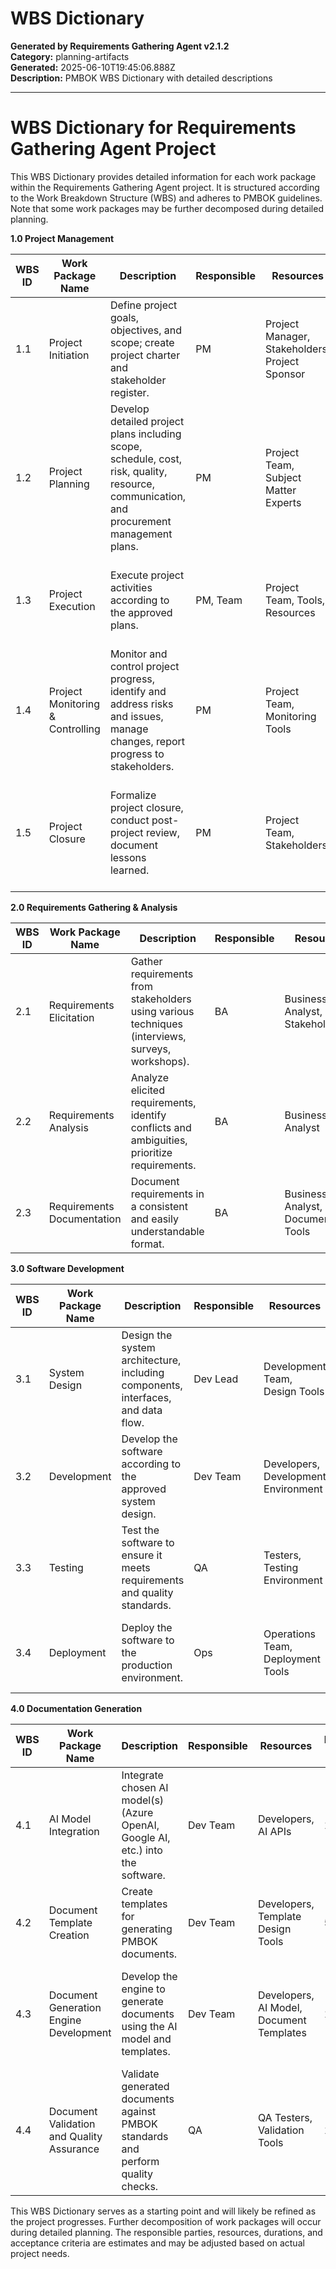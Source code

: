 # WBS Dictionary

**Generated by Requirements Gathering Agent v2.1.2**  
**Category:** planning-artifacts  
**Generated:** 2025-06-10T19:45:06.888Z  
**Description:** PMBOK WBS Dictionary with detailed descriptions

---

# WBS Dictionary for Requirements Gathering Agent Project

This WBS Dictionary provides detailed information for each work package within the Requirements Gathering Agent project.  It is structured according to the Work Breakdown Structure (WBS) and adheres to PMBOK guidelines.  Note that some work packages may be further decomposed during detailed planning.

**1.0 Project Management**

| WBS ID | Work Package Name                     | Description                                                                                                                                | Responsible | Resources                                     | Duration (Days) | Acceptance Criteria                                                                                                    | Dependencies | Quality Requirements                                                                             | Assumptions & Constraints                                                                                                   |
|---------|--------------------------------------|---------------------------------------------------------------------------------------------------------------------------------------------|-------------|-------------------------------------------------|-----------------|--------------------------------------------------------------------------------------------------------------------|----------------|-------------------------------------------------------------------------------------------------|--------------------------------------------------------------------------------------------------------------------|
| 1.1     | Project Initiation                    | Define project goals, objectives, and scope; create project charter and stakeholder register.                                               | PM           | Project Manager, Stakeholders, Project Sponsor | 5               | Approved Project Charter and Stakeholder Register                                                                   | None          | Accurate, complete, and approved documentation                                                        | Stakeholder availability, clear project scope definition                                                              |
| 1.2     | Project Planning                      | Develop detailed project plans including scope, schedule, cost, risk, quality, resource, communication, and procurement management plans.   | PM           | Project Team, Subject Matter Experts             | 10              | Approved Project Management Plans                                                                                     | 1.1           | PMBOK compliant, realistic, and achievable plans                                                   | Accurate estimations, stakeholder input                                                                        |
| 1.3     | Project Execution                     | Execute project activities according to the approved plans.                                                                                    | PM, Team     | Project Team, Tools, Resources                  | 60              | Completion of all planned activities according to schedule and quality standards                                  | 1.2           | Adherence to PMBOK standards, documented progress                                                | Resource availability, no major unforeseen issues                                                                 |
| 1.4     | Project Monitoring & Controlling      | Monitor and control project progress, identify and address risks and issues, manage changes, report progress to stakeholders.                  | PM           | Project Team, Monitoring Tools                  | 60              | Regular progress reports, timely issue resolution, adherence to approved change management procedures               | 1.2, 1.3      | Accurate and timely reporting, effective risk management                                           | Consistent stakeholder communication                                                                     |
| 1.5     | Project Closure                       | Formalize project closure, conduct post-project review, document lessons learned.                                                             | PM           | Project Team, Stakeholders                      | 5               | Signed project closure documentation, completed post-project review, documented lessons learned                   | 1.4           | Complete and accurate documentation                                                                 | Stakeholder availability for closure meeting                                                                  |


**2.0 Requirements Gathering & Analysis**

| WBS ID | Work Package Name                     | Description                                                                                                                        | Responsible | Resources                               | Duration (Days) | Acceptance Criteria                                                                                                       | Dependencies | Quality Requirements                                                                    | Assumptions & Constraints                                                              |
|---------|--------------------------------------|------------------------------------------------------------------------------------------------------------------------------------|-------------|-------------------------------------------|-----------------|----------------------------------------------------------------------------------------------------------------------|----------------|------------------------------------------------------------------------------------|---------------------------------------------------------------------------------------|
| 2.1     | Requirements Elicitation             | Gather requirements from stakeholders using various techniques (interviews, surveys, workshops).                                      | BA           | Business Analyst, Stakeholders             | 10              | Complete and documented requirements                                                                               | 1.1           | Clear, concise, and unambiguous requirements                                              | Stakeholder availability, clear communication channels                                          |
| 2.2     | Requirements Analysis                 | Analyze elicited requirements, identify conflicts and ambiguities, prioritize requirements.                                                | BA           | Business Analyst                          | 15              | Prioritized and validated requirements document                                                                         | 2.1           | Accurate and complete analysis, prioritized requirements aligned with project objectives                     | Clear requirement specifications                                                              |
| 2.3     | Requirements Documentation            | Document requirements in a consistent and easily understandable format.                                                                 | BA           | Business Analyst, Documentation Tools      | 5               | Approved requirements specification document                                                                         | 2.2           | Well-structured, easy to understand, and complete documentation                               | Consistent terminology, clear traceability                                                  |


**3.0 Software Development**

| WBS ID | Work Package Name                     | Description                                                                                                                               | Responsible | Resources                               | Duration (Days) | Acceptance Criteria                                                                                             | Dependencies | Quality Requirements                                                                   | Assumptions & Constraints                                                           |
|---------|--------------------------------------|-------------------------------------------------------------------------------------------------------------------------------------------|-------------|-------------------------------------------|-----------------|----------------------------------------------------------------------------------------------------------|----------------|-----------------------------------------------------------------------------------|--------------------------------------------------------------------------------------|
| 3.1     | System Design                         | Design the system architecture, including components, interfaces, and data flow.                                                             | Dev Lead     | Development Team, Design Tools             | 15              | Approved system design document                                                                     | 2.3           | Complete and consistent system design                                                  | Clear requirements, available technology                                               |
| 3.2     | Development                          | Develop the software according to the approved system design.                                                                           | Dev Team     | Developers, Development Environment         | 40              | Functional software meeting requirements and design specifications                                    | 3.1           | High-quality code, adherence to coding standards                                        | Sufficient development resources, no major technical roadblocks                       |
| 3.3     | Testing                               | Test the software to ensure it meets requirements and quality standards.                                                                   | QA           | Testers, Testing Environment               | 20              | Passed all test cases, meets acceptance criteria                                             | 3.2           | Comprehensive testing, documented test results                                         | Sufficient testing resources, clear test cases                                         |
| 3.4     | Deployment                            | Deploy the software to the production environment.                                                                                     | Ops          | Operations Team, Deployment Tools            | 5               | Successful deployment, verification of functionality in production                               | 3.3           | Smooth and reliable deployment, minimal downtime                                       | Production environment availability, clear deployment plan                               |


**4.0 Documentation Generation**

| WBS ID | Work Package Name                     | Description                                                                                                             | Responsible | Resources                               | Duration (Days) | Acceptance Criteria                                                                               | Dependencies | Quality Requirements                                                                  | Assumptions & Constraints                                                |
|---------|--------------------------------------|-------------------------------------------------------------------------------------------------------------------------|-------------|-------------------------------------------|-----------------|-------------------------------------------------------------------------------------------|----------------|----------------------------------------------------------------------------------|---------------------------------------------------------------------------------|
| 4.1     | AI Model Integration                 | Integrate chosen AI model(s) (Azure OpenAI, Google AI, etc.) into the software.                                          | Dev Team     | Developers, AI APIs                       | 10              | Successful integration and API calls                                                       | 3.2           | Efficient and reliable AI integration                                                | AI API availability, appropriate API keys                                       |
| 4.2     | Document Template Creation            | Create templates for generating PMBOK documents.                                                                           | Dev Team     | Developers, Template Design Tools           | 5               | Complete and accurate document templates                                                    | 1.2           | PMBOK compliant templates, easy to use and maintain                                  | Clear understanding of PMBOK standards                                             |
| 4.3     | Document Generation Engine Development | Develop the engine to generate documents using the AI model and templates.                                                    | Dev Team     | Developers, AI Model, Document Templates     | 15              | Engine generates accurate and complete PMBOK documents according to specifications           | 4.1, 4.2       | Efficient and reliable document generation, high quality output                           | AI model performance, accurate templates                                            |
| 4.4     | Document Validation and Quality Assurance | Validate generated documents against PMBOK standards and perform quality checks.                                                | QA           | QA Testers, Validation Tools                  | 10              | All generated documents comply with PMBOK standards and meet quality criteria                | 4.3           | Thorough validation, documented quality assurance procedures, high quality reports             | Clear validation criteria, available validation tools                                 |


This WBS Dictionary serves as a starting point and will likely be refined as the project progresses.  Further decomposition of work packages will occur during detailed planning.  The responsible parties, resources, durations, and acceptance criteria are estimates and may be adjusted based on actual project needs.
